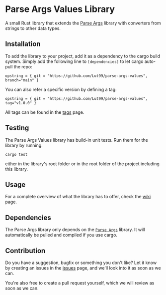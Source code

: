 # Parse Args Values Library
A small Rust library that extends the [Parse Args](https://github.com/Lut99/parse-args) library with converters from strings to other data types.

## Installation
To add the library to your project, add it as a dependency to the cargo build system. Simply add the following line to `[dependencies]` to let cargo auto-pull the repo:
```
opstring = { git = "https://github.com/Lut99/parse-args-values", branch="main" }
```
You can also refer a specific version by defining a tag:
```
opstring = { git = "https://github.com/Lut99/parse-args-values", tag="v1.0.0" }
```
All tags can be found in the [tags](https://github.com/Lut99/parse-args-values/tags) page.

## Testing
The Parse Args Values library has build-in unit tests. Run them for the library by running:
```
cargo test
```
either in the library's root folder or in the root folder of the project including this library.

## Usage
For a complete overview of what the library has to offer, check the [wiki](https://github.com/Lut99/parse-args-values/wiki) page.

## Dependencies
The Parse Args library only depends on the [`Parse Args`](https://github.com/Lut99/parse-args) library. It will automatically be pulled and compiled if you use cargo.

## Contribution
Do you have a suggestion, bugfix or something you don't like? Let it know by creating an issues in the [issues](https://github.com/Lut99/parse-args-values/issues) page, and we'll look into it as soon as we can.

You're also free to create a pull request yourself, which we will review as soon as we can.
